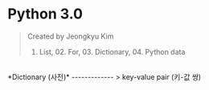 Python 3.0
=============
> Created by Jeongkyu Kim  
> 01. List, 02. For, 03. Dictionary, 04. Python data

<br>  
*Dictionary (사전)*
-------------
> key-value pair (키-값 쌍)   
